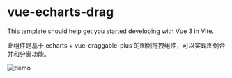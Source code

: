 # vue-echarts-drag

This template should help get you started developing with Vue 3 in Vite.

此组件是基于 echarts + vue-draggable-plus 的图例拖拽组件，可以实现图例合并和分离功能。

![demo](https://github.com/jiangtao1212/echarts-legend-drage/tree/main/demo.gif)
